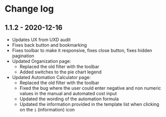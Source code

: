 # Change log

## 1.1.2 - 2020-12-16

* Updates UX from UXD audit
* Fixes back button and bookmarking
* Fixes toolbar to make it responsive, fixes close button, fixes hidden pagination
* Updated Organization page:
    * Replaced the old filter with the toolbar
    * Added switches to the pie chart legend
* Updated Automation Calculator page:
    * Replaced the old filter with the toolbar
    * Fixed the bug where the user could enter negative and non numeric values in the manual and automated cost input
    * Updated the wording of the automation formula
    * Updated the information provided in the template list when clicking on the `i` (information) icon
  
